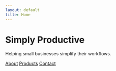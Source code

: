 ```yaml
---
layout: default
title: Home
---
```


<h1>Simply Productive</h1>
<p>Helping small businesses simplify their workflows.</p>

<div class="button-container">
  <a href="/about" class="button-link">About</a>
  <a href="/products" class="button-link">Products</a>
  <a href="/contact" class="button-link">Contact</a>
</div>
